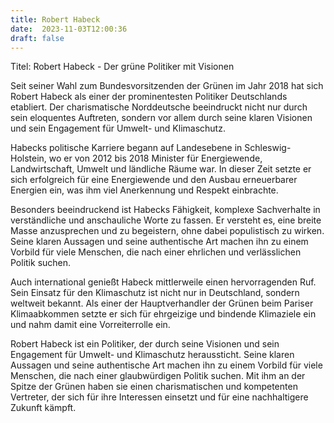 ```yaml
---
title: Robert Habeck
date:  2023-11-03T12:00:36
draft: false
---
```


Titel: Robert Habeck - Der grüne Politiker mit Visionen

Seit seiner Wahl zum Bundesvorsitzenden der Grünen im Jahr 2018 hat sich Robert Habeck als einer der prominentesten Politiker Deutschlands etabliert. Der charismatische Norddeutsche beeindruckt nicht nur durch sein eloquentes Auftreten, sondern vor allem durch seine klaren Visionen und sein Engagement für Umwelt- und Klimaschutz.

Habecks politische Karriere begann auf Landesebene in Schleswig-Holstein, wo er von 2012 bis 2018 Minister für Energiewende, Landwirtschaft, Umwelt und ländliche Räume war. In dieser Zeit setzte er sich erfolgreich für eine Energiewende und den Ausbau erneuerbarer Energien ein, was ihm viel Anerkennung und Respekt einbrachte.

Besonders beeindruckend ist Habecks Fähigkeit, komplexe Sachverhalte in verständliche und anschauliche Worte zu fassen. Er versteht es, eine breite Masse anzusprechen und zu begeistern, ohne dabei populistisch zu wirken. Seine klaren Aussagen und seine authentische Art machen ihn zu einem Vorbild für viele Menschen, die nach einer ehrlichen und verlässlichen Politik suchen.

Auch international genießt Habeck mittlerweile einen hervorragenden Ruf. Sein Einsatz für den Klimaschutz ist nicht nur in Deutschland, sondern weltweit bekannt. Als einer der Hauptverhandler der Grünen beim Pariser Klimaabkommen setzte er sich für ehrgeizige und bindende Klimaziele ein und nahm damit eine Vorreiterrolle ein.

Robert Habeck ist ein Politiker, der durch seine Visionen und sein Engagement für Umwelt- und Klimaschutz heraussticht. Seine klaren Aussagen und seine authentische Art machen ihn zu einem Vorbild für viele Menschen, die nach einer glaubwürdigen Politik suchen. Mit ihm an der Spitze der Grünen haben sie einen charismatischen und kompetenten Vertreter, der sich für ihre Interessen einsetzt und für eine nachhaltigere Zukunft kämpft.